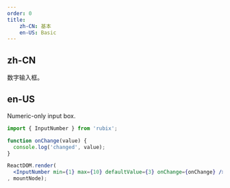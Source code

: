 ```yaml
---
order: 0
title:
    zh-CN: 基本
    en-US: Basic
---
```


## zh-CN

数字输入框。

## en-US

Numeric-only input box.

````jsx
import { InputNumber } from 'rubix';

function onChange(value) {
  console.log('changed', value);
}

ReactDOM.render(
  <InputNumber min={1} max={10} defaultValue={3} onChange={onChange} />
, mountNode);
````
